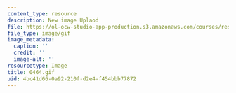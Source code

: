 ```yaml
---
content_type: resource
description: New image Uplaod
file: https://ol-ocw-studio-app-production.s3.amazonaws.com/courses/res-21g-01-kana-spring-2010/4bc41d660a92210fd2e4f454bbb77872_0464.gif
file_type: image/gif
image_metadata:
  caption: ''
  credit: ''
  image-alt: ''
resourcetype: Image
title: 0464.gif
uid: 4bc41d66-0a92-210f-d2e4-f454bbb77872
---
```

